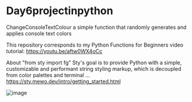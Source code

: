 # Day6projectinpython
ChangeConsoleTextColour
a simple function that randomly generates and applies console text colors

This repository corresponds to my Python Functions for Beginners video tutorial:
https://youtu.be/aftw0WX4oCc

About "from sty import fg"
Sty's goal is to provide Python with a simple, customizable and performant string styling markup, which is decoupled from color palettes and terminal ...
https://sty.mewo.dev/intro/getting_started.html

![image](https://user-images.githubusercontent.com/116421874/198219406-15c5b214-afd9-4b05-a444-fcfbb1234c44.png)


